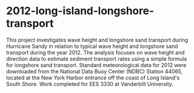 # 2012-long-island-longshore-transport
This project investigates wave height and longshore sand transport during Hurricane Sandy in relation to typical wave height and longshore sand transport during the year 2012. The analysis focuses on wave height and direction data to estimate sediment transport rates using a simple formula for longshore sand transport. Standard meteorological data for 2012 were downloaded from the National Data Buoy Center (NDBC) Station 44065, located at the New York Harbor entrance off the coast of Long Island's South Shore. Work completed for EES 3330 at Vanderbilt University.
